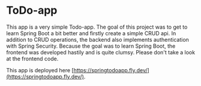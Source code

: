 # ToDo-app
This app is a very simple Todo-app. The goal of this project was to get to learn Spring Boot a bit better and firstly create a simple CRUD api. In addition to CRUD operations, the backend also implements authentication with Spring Security. Because the goal was to learn Spring Boot, the frontend was developed hastily and is quite clumsy. Please don't take a look at the frontend code. 

This app is deployed here [https://springtodoapp.fly.dev/](https://springtodoapp.fly.dev/).
